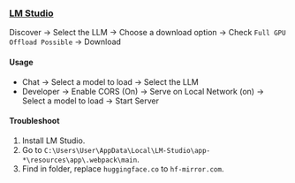 ### [LM Studio](https://lmstudio.ai/)

Discover → Select the LLM → Choose a download option → Check `Full GPU Offload Possible` → Download

#### Usage

- Chat → Select a model to load → Select the LLM
- Developer → Enable CORS (On) → Serve on Local Network (on) → Select a model to load → Start Server

#### Troubleshoot

1. Install LM Studio.
2. Go to `C:\Users\User\AppData\Local\LM-Studio\app-*\resources\app\.webpack\main`.
3. Find in folder, replace `huggingface.co` to `hf-mirror.com`.

[^1]: [LM Studio有魔法加持依然无法连网的解决办法](https://juejin.cn/post/7373961220585603124)